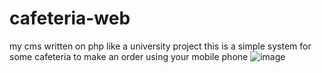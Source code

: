 # cafeteria-web
my cms written on php like a university project
this is a simple system for some cafeteria to make an order using your mobile phone
![image](https://github.com/kirillusgudkov/cafeteria-web/assets/96663849/0c157cd2-62c2-4432-ad34-c5a904430d37)
